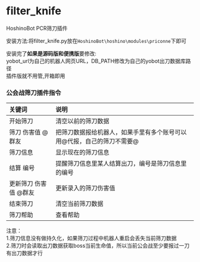 # filter_knife
HoshinoBot PCR筛刀插件

安装方法:将filter_knife.py放在`HoshinoBot\hoshino\modules\priconne`下即可

安装完了**如果是源码版和便携版**要修改:  
yobot_url为自己的机器人网页URL，DB_PATH修改为自己的yobot出刀数据库路径  
插件版就不用管,开箱即用

### 公会战筛刀插件指令

关键词|说明
:--|:--  
开始筛刀|清空以前的筛刀数据  
筛刀 伤害值 @群友|把筛刀数据报给机器人，如果手里有多个账号可以用@代报，自己的筛刀不需要@  
筛刀信息|显示现在的筛刀信息  
结算 编号|提醒筛刀信息里某人结算出刀，编号是筛刀信息里的编号
更新筛刀 伤害值 @群友|更新录入的筛刀伤害值
结束筛刀|清空当前筛刀数据  
筛刀帮助|查看帮助  

注意：  
1.筛刀信息没有做持久化，如果筛刀过程中机器人重启会丢失当前筛刀数据  
2.筛刀时会读取出刀数据获取boss当前生命值，所以当前公会战至少要报过一刀有出刀数据才行


